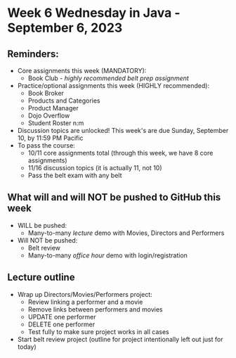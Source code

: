 # Week 6 Wednesday in Java - September 6, 2023

## Reminders:
- Core assignments this week (MANDATORY):
    - Book Club - *highly recommended belt prep assignment*
- Practice/optional assignments this week (HIGHLY recommended):
    - Book Broker
    - Products and Categories
    - Product Manager
    - Dojo Overflow
    - Student Roster n:m
- Discussion topics are unlocked!  This week's are due Sunday, September 10, by 11:59 PM Pacific
- To pass the course:
    - 10/11 core assignments total (through this week, we have 8 core assignments)
    - 11/16 discussion topics (it is actually 11, not 10)
    - Pass the belt exam with any belt

## What will and will NOT be pushed to GitHub this week
- WILL be pushed:
    - Many-to-many *lecture* demo with Movies, Directors and Performers
- Will NOT be pushed:
    - Belt review
    - Many-to-many *office hour* demo with login/registration

## Lecture outline
- Wrap up Directors/Movies/Performers project:
    - Review linking a performer and a movie
    - Remove links between performers and movies
    - UPDATE one performer
    - DELETE one performer
    - Test fully to make sure project works in all cases
- Start belt review project (outline for project intentionally left out just for today)
